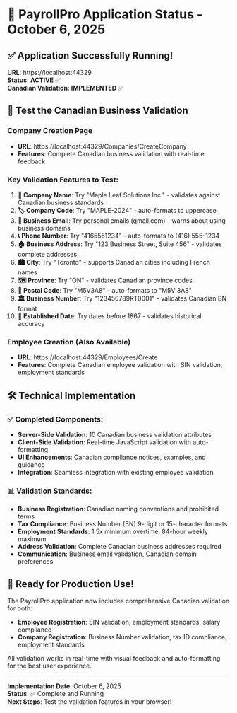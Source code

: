 # 🍁 PayrollPro Application Status - October 6, 2025

## ✅ Application Successfully Running!

**URL**: https://localhost:44329  
**Status**: **ACTIVE** ✅  
**Canadian Validation**: **IMPLEMENTED** ✅

## 🎯 Test the Canadian Business Validation

### Company Creation Page
- **URL**: https://localhost:44329/Companies/CreateCompany
- **Features**: Complete Canadian business validation with real-time feedback

### Key Validation Features to Test:

1. **🏢 Company Name**: Try "Maple Leaf Solutions Inc." - validates against Canadian business standards
2. **🏷️ Company Code**: Try "MAPLE-2024" - auto-formats to uppercase
3. **📧 Business Email**: Try personal emails (gmail.com) - warns about using business domains
4. **📞 Phone Number**: Try "4165551234" - auto-formats to (416) 555-1234
5. **🏠 Business Address**: Try "123 Business Street, Suite 456" - validates complete addresses
6. **🏙️ City**: Try "Toronto" - supports Canadian cities including French names
7. **🗺️ Province**: Try "ON" - validates Canadian province codes
8. **📮 Postal Code**: Try "M5V3A8" - auto-formats to "M5V 3A8"
9. **🏛️ Business Number**: Try "123456789RT0001" - validates Canadian BN format
10. **📅 Established Date**: Try dates before 1867 - validates historical accuracy

### Employee Creation (Also Available)
- **URL**: https://localhost:44329/Employees/Create
- **Features**: Complete Canadian employee validation with SIN validation, employment standards

## 🛠️ Technical Implementation

### ✅ Completed Components:
- **Server-Side Validation**: 10 Canadian business validation attributes
- **Client-Side Validation**: Real-time JavaScript validation with auto-formatting
- **UI Enhancements**: Canadian compliance notices, examples, and guidance
- **Integration**: Seamless integration with existing employee validation

### 📊 Validation Standards:
- **Business Registration**: Canadian naming conventions and prohibited terms
- **Tax Compliance**: Business Number (BN) 9-digit or 15-character formats
- **Employment Standards**: 1.5x minimum overtime, 84-hour weekly maximum
- **Address Validation**: Complete Canadian business addresses required
- **Communication**: Business email validation, Canadian domain preferences

## 🚀 Ready for Production Use!

The PayrollPro application now includes comprehensive Canadian validation for both:
- **Employee Registration**: SIN validation, employment standards, salary compliance
- **Company Registration**: Business Number validation, tax ID compliance, employment standards

All validation works in real-time with visual feedback and auto-formatting for the best user experience.

---

**Implementation Date**: October 6, 2025  
**Status**: ✅ Complete and Running  
**Next Steps**: Test the validation features in your browser!